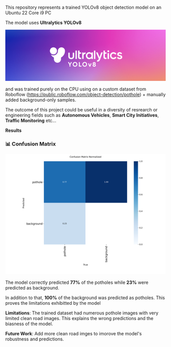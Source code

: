 This repository represents a trained YOLOv8 object detection model on an Ubuntu 22 Core i9 PC

The model uses **Ultralytics YOLOv8**

![Ultralytics](ultralytics_yolo.png)




and was trained purely on the CPU using on a custom dataset from Roboflow (https://public.roboflow.com/object-detection/pothole) + manually added background-only samples.   

The outcome of this project could be useful in a diversity of resrearch or engineering fields such as **Autonomous Vehicles**, **Smart City Initiatives**, **Traffic Monitoring** etc...





**Results**


### 📊 Confusion Matrix

![Confusion Matrix](runs/detect/train2/confusion_matrix_normalized.png)




The model correctly predicted **77%** of the potholes while **23%**  were predicted as background. 

In addition to that, **100%** of the background was predicted as potholes. This proves the limitations exhibitted by the model




**Limitations**:
  The trained dataset had numerous pothole images with very limited clean road images. This explains the wrong predictions and the biasness of the model.


**Future Work**:
  Add more clean road imges to imorove the model's robustness and predictions.


    


  
  
